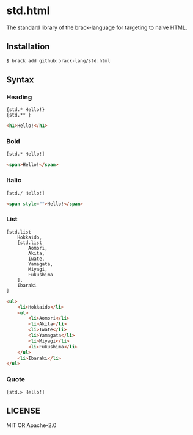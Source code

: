 # std.html
The standard library of the brack-language for targeting to naive HTML.

## Installation
```sh
$ brack add github:brack-lang/std.html
```

## Syntax
### Heading
```brack
{std.* Hello!}
{std.** }
```

```html
<h1>Hello!</h1>
```

### Bold
```brack
[std.* Hello!]
```

```html
<span>Hello!</span>
```

### Italic
```brack
[std./ Hello!]
```

```html
<span style="">Hello!</span>
```

### List
```brack
[std.list
    Hokkaido,
    [std.list
        Aomori,
        Akita,
        Iwate,
        Yamagata,
        Miyagi,
        Fukushima
    ],
    Ibaraki
]
```

```html
<ul>
    <li>Hokkaido</li>
    <ul>
        <li>Aomori</li>
        <li>Akita</li>
        <li>Iwate</li>
        <li>Yamagata</li>
        <li>Miyagi</li>
        <li>Fukushima</li>
    </ul>
    <li>Ibaraki</li>
</ul>
```

### Quote
```brack
[std.> Hello!]
```

## LICENSE
MIT OR Apache-2.0
